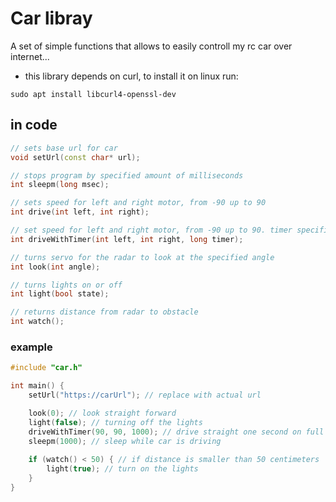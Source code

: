 # Car libray

A set of simple functions that allows to easily controll my rc car over internet...

* this library depends on curl, to install it on linux run: 
```console
sudo apt install libcurl4-openssl-dev
```


## in code

```cpp
// sets base url for car
void setUrl(const char* url);

// stops program by specified amount of milliseconds
int sleepm(long msec);

// sets speed for left and right motor, from -90 up to 90
int drive(int left, int right);

// set speed for left and right motor, from -90 up to 90. timer specifies milliseconds untill stop
int driveWithTimer(int left, int right, long timer);

// turns servo for the radar to look at the specified angle
int look(int angle);

// turns lights on or off
int light(bool state);

// returns distance from radar to obstacle
int watch();
```

### example

```cpp
#include "car.h"

int main() {
    setUrl("https://carUrl"); // replace with actual url

    look(0); // look straight forward
    light(false); // turning off the lights
    driveWithTimer(90, 90, 1000); // drive straight one second on full speed
    sleepm(1000); // sleep while car is driving
    
    if (watch() < 50) { // if distance is smaller than 50 centimeters
        light(true); // turn on the lights
    }
}
```